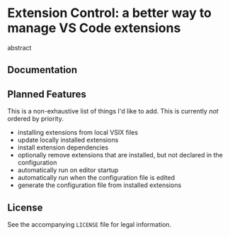 # Extension Control: a better way to manage VS Code extensions

abstract

## Documentation

## Planned Features

This is a non-exhaustive list of things I'd like to add. This is currently *not*
ordered by priority.

* installing extensions from local VSIX files
* update locally installed extensions
* install extension dependencies
* optionally remove extensions that are installed, but not declared in the
  configuration
* automatically run on editor startup
* automatically run when the configuration file is edited
* generate the configuration file from installed extensions

## License
See the accompanying `LICENSE` file for legal information.
